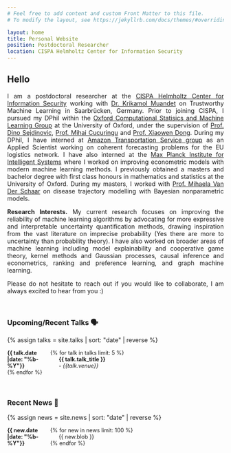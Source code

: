```yaml
---
# Feel free to add content and custom Front Matter to this file.
# To modify the layout, see https://jekyllrb.com/docs/themes/#overriding-theme-defaults

layout: home
title: Personal Website
position: Postdoctoral Researcher
location: CISPA Helmholtz Center for Information Security
---
```



<style>
.small-text {
    font-size: 0.9em;
}
        dt {
            float: left;
            clear: left;
            width: 100px;
            text-align: left;
            font-weight: bold;
        }
        dd {
            margin-left: 120px; /* Adjust this value for tab distance */
        }
</style>

## Hello <i class="em em-wave" aria-role="presentation" aria-label="WAVING HAND SIGN"></i>

<p align="justify">
I am a postdoctoral researcher at the <a href="https://cispa.de">CISPA Helmholtz Center for Information Security</a> working with
<a href="[http://group.krikamol.org/](https://ri-lab.org/)">Dr. Krikamol Muandet</a> on Trustworthy Machine Learning in Saarbrücken, Germany. Prior to joining CISPA,
I pursued my DPhil within the <a href="https://csml.stats.ox.ac.uk/">Oxford Computational Statisics and Machine Learning Group</a> at the
University of Oxford, under the supervision of <a href="https://sejdino.github.io/">Prof. Dino Sejdinovic</a>,
<a href="http://www.stats.ox.ac.uk/~cucuring/">Prof. Mihai Cucuringu</a> and <a href="https://web.media.mit.edu/~xdong/">Prof. Xiaowen Dong</a>. 
During my DPhil, I have interned at <a href="https://www.amazon.jobs/de/business_categories/transport">Amazon Transportation Service group</a>
as an Applied Scientist working on coherent forecasting problems for the EU logistics network.
I have also interned at the <a href="https://ei.is.mpg.de/">Max Planck Institute for Intelligent Systems</a> where I 
worked on improving econometric models with modern machine learning methods. I previously obtained
a masters and bachelor degree with first class honours in mathematics and statistics at the University of Oxford. During my masters,
I worked with <a href="https://www.vanderschaar-lab.com/">Prof. Mihaela Van Der Schaar</a> on disease trajectory modelling with Bayesian nonparametric models.
</p>

<p align="justify">
<b>Research Interests.</b> My current research focuses on improving the reliability of machine learning algorithms by advocating for more expressive and interpretable uncertainty quantification methods, drawing inspiration from 
the vast literature on imprecise probability (Yes there are more to uncertainty than probability theory). I have also worked on broader areas of machine learning including model explainability and cooperative game theory,
kernel methods and Gaussian processes, causal inference and econometrics, ranking and preference learning, and graph machine learning. 
</p>

<p align="justify">
Please do not hesitate to reach out if you would like to collaborate, I am always excited to hear from you :)
</p>

<br>

### Upcoming/Recent Talks 🗣️
{% assign talks = site.talks | sort: "date" | reverse %}
<div class="small-text">
<dl>
{% for talk in talks limit: 5 %}
<dt>{{ talk.date |date: "%b-%Y"}}</dt>
<dd><b>{{ talk.talk_title }}</b> 
<br> - <i>{{talk.venue}}</i></dd>
{% endfor %}
</dl>
</div>

<br>

### Recent News 🔔

{% assign news = site.news | sort: "date" | reverse %}
<div class="small-text">
<dl>
{% for new in news limit: 100 %}
<dt>{{ new.date |date: "%b-%Y"}}</dt>
<dd>{{ new.blob }}</dd>
{% endfor %}
</dl>


